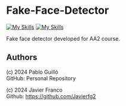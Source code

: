 # Fake-Face-Detector
[![My Skills](https://skillicons.dev/icons?i=python&perline=3)](https://www.python.org/)
[![My Skills](https://skillicons.dev/icons?i=pytorch&perline=3)](https://pytorch.org/)

Fake face detector developed for AA2 course.

## Authors 
(c) 2024 Pablo Guilló  
GitHub: Personal Repository

(c) 2024 Javier Franco 
</br>
Github: https://github.com/Javierfg2





